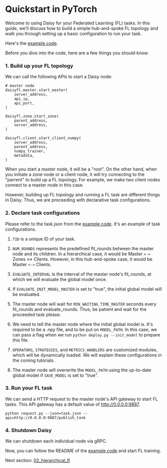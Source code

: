 # Quickstart in PyTorch
Welcome to using Daisy for your Federated Learning (FL) tasks. In this guide, we'll discuss how to build a simple hub-and-spoke FL topology and walk you through setting up a basic configuration to run your task.

Here's the [example code](../../examples/01_quickstart_pytorch).

Before you dive into the code, here are a few things you should know:


### 1. Build up your FL topology
We can call the following APIs to start a Daisy node:
```
# master node
daisyfl.master.start_master(
    server_address,
    api_ip,
    api_port,
)
```
```
daisyfl.zone.start_zone(
    parent_address,
    server_address,
)
```
```
daisyfl.client.start_client_numpy(
    server_address,
    parent_address,
    numpy_trainer,
    metadata,
)
```

When you start a master node, it will be a "root". On the other hand, when you initiate a zone node or a client node, it will try connecting to the "parrent" to build up a FL topology. For example, we make two client nodes connect to a master node in this case.

However, building up FL topology and running a FL task are different things in Daisy. Thus, we are proceeding with declarative task configurations.


### 2. Declare task configurations
Please refer to the task.json from the [example code](../../examples/01_quickstart_pytorch). It's an example of task configurations.
1. `TID` is a unique ID of your task.

2. `NUM_ROUNDS` represents the predefined fit_rounds between the master node and its children. In a hierarchical case, it would be Master `<->` Zones <-> Clients. However, in this hub-and-spoke case, it would be Master `<->` Clients.

3. `EVALUATE_INTERVAL` is the interval of the master node's fit_rounds, at which we will evaluate the global model once.

4. If `EVALUATE_INIT_MODEL_MASTER` is set to "true", the initial global model will be evaluated.

5. The master node will wait for `MIN_WAITING_TIME_MASTER` seconds every fit_rounds and evaluate_rounds. Thus, be patient and wait for the proceeded task please.

6. We need to tell the master node where the initial global model is. It's required to be a .npy file, and to be put on `MODEL_PATH`. In this case, we can pass a flag when we run `python deploy.py --init_model` to prepare this file.

7. `OPERATORS`, `STRATEGIES`, and `METRICS_HANDLERS` are customized modules, which will be dynamically loaded. We will explain these configurations in the coming tutorials.

8. The master node will overwrite the `MODEL_PATH` using the up-to-date global model if `SAVE_MODEL` is set to "true".


### 3. Run your FL task
We can send a HTTP request to the master node's API gateway to start FL tasks. This API gateway has a default value of http://0.0.0.0:9887.
```
python request.py --json=task.json --api=http://0.0.0.0:9887/publish_task
```


### 4. Shutdown Daisy
We can shutdown each individual node via gRPC.


Now, you can follow the README of the [example code](../../examples/01_quickstart_pytorch) and start FL training.

Next section: [02_hierarchical_fl](./02_hierarchical_fl.md)